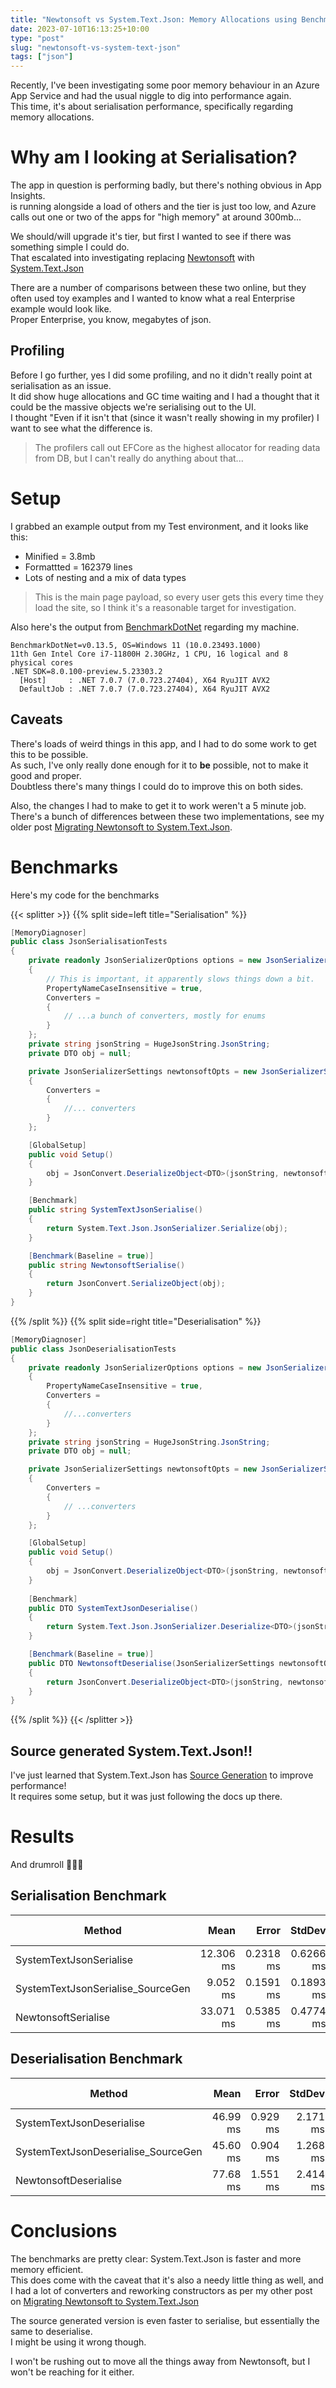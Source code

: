 ```yaml
---
title: "Newtonsoft vs System.Text.Json: Memory Allocations using BenchmarkDotNet"
date: 2023-07-10T16:13:25+10:00
type: "post"
slug: "newtonsoft-vs-system-text-json"
tags: ["json"]
---
```


Recently, I've been investigating some poor memory behaviour in an Azure App Service and had the usual niggle to dig into performance again.  
This time, it's about serialisation performance, specifically regarding memory allocations.  

<!--more-->  

# Why am I looking at Serialisation?   
The app in question is performing badly, but there's nothing obvious in App Insights.  
is running alongside a load of others and the tier is just too low, and Azure calls out one or two of the apps for "high memory" at around 300mb...    

We should/will upgrade it's tier, but first I wanted to see if there was something simple I could do.  
That escalated into investigating replacing [Newtonsoft](https://www.newtonsoft.com/json) with [System.Text.Json](https://learn.microsoft.com/en-us/dotnet/standard/serialization/system-text-json/how-to?pivots=dotnet-7-0)

There are a number of comparisons between these two online, but they often used toy examples and I wanted to know what a real Enterprise example would look like.  
Proper Enterprise, you know, megabytes of json.  

## Profiling  
Before I go further, yes I did some profiling, and no it didn't really point at serialisation as an issue.  
It did show huge allocations and GC time waiting and I had a thought that it could be the massive objects we're serialising out to the UI.  
I thought "Even if it isn't that (since it wasn't really showing in my profiler) I want to see what the difference is.  
> The profilers call out EFCore as the highest allocator for reading data from DB, but I can't really do anything about that...  

# Setup  
I grabbed an example output from my Test environment, and it looks like this:  
- Minified = 3.8mb  
- Formattted = 162379 lines  
- Lots of nesting and a mix of data types  

> This is the main page payload, so every user gets this every time they load the site, so I think it's a reasonable target for investigation.  

Also here's the output from [BenchmarkDotNet](https://github.com/dotnet/BenchmarkDotNet) regarding my machine.  

```  
BenchmarkDotNet=v0.13.5, OS=Windows 11 (10.0.23493.1000)
11th Gen Intel Core i7-11800H 2.30GHz, 1 CPU, 16 logical and 8 physical cores
.NET SDK=8.0.100-preview.5.23303.2
  [Host]     : .NET 7.0.7 (7.0.723.27404), X64 RyuJIT AVX2
  DefaultJob : .NET 7.0.7 (7.0.723.27404), X64 RyuJIT AVX2  
```

## Caveats  
There's loads of weird things in this app, and I had to do some work to get this to be possible.  
As such, I've only really done enough for it to **be** possible, not to make it good and proper.  
Doubtless there's many things I could do to improve this on both sides.  

Also, the changes I had to make to get it to work weren't a 5 minute job.  
There's a bunch of differences between these two implementations, see my older post [Migrating Newtonsoft to System.Text.Json](/content/posts/28-newtonsoft-to-system-net-json/index.md).  

# Benchmarks  
Here's my code for the benchmarks  

{{< splitter >}}
{{% split side=left title="Serialisation" %}}
```cs
[MemoryDiagnoser]
public class JsonSerialisationTests
{
    private readonly JsonSerializerOptions options = new JsonSerializerOptions()
    {
        // This is important, it apparently slows things down a bit.
        PropertyNameCaseInsensitive = true,
        Converters =
        {
            // ...a bunch of converters, mostly for enums
        }
    };
    private string jsonString = HugeJsonString.JsonString;
    private DTO obj = null;

    private JsonSerializerSettings newtonsoftOpts = new JsonSerializerSettings()
    {
        Converters =
        {
            //... converters
        }
    };

    [GlobalSetup]
    public void Setup()
    {
        obj = JsonConvert.DeserializeObject<DTO>(jsonString, newtonsoftOpts);
    }

    [Benchmark]
    public string SystemTextJsonSerialise()
    {
        return System.Text.Json.JsonSerializer.Serialize(obj);
    }

    [Benchmark(Baseline = true)]
    public string NewtonsoftSerialise()
    {
        return JsonConvert.SerializeObject(obj);
    }
}
```
{{% /split %}}
{{% split side=right title="Deserialisation" %}}
```cs
[MemoryDiagnoser]
public class JsonDeserialisationTests
{
    private readonly JsonSerializerOptions options = new JsonSerializerOptions()
    {
        PropertyNameCaseInsensitive = true,
        Converters =
        {
            //...converters
        }
    };
    private string jsonString = HugeJsonString.JsonString;
    private DTO obj = null;

    private JsonSerializerSettings newtonsoftOpts = new JsonSerializerSettings()
    {
        Converters =
        {
            // ...converters
        }
    };

    [GlobalSetup]
    public void Setup()
    {
        obj = JsonConvert.DeserializeObject<DTO>(jsonString, newtonsoftOpts);
    }
    
    [Benchmark]
    public DTO SystemTextJsonDeserialise()
    {
        return System.Text.Json.JsonSerializer.Deserialize<DTO>(jsonString, options);
    }

    [Benchmark(Baseline = true)]
    public DTO NewtonsoftDeserialise(JsonSerializerSettings newtonsoftOpts)
    {
        return JsonConvert.DeserializeObject<DTO>(jsonString, newtonsoftOpts);
    }
}
```
{{% /split %}}
{{< /splitter >}}  

## Source generated System.Text.Json!!  
I've just learned that System.Text.Json has [Source Generation](https://learn.microsoft.com/en-us/dotnet/standard/serialization/system-text-json/source-generation-modes?pivots=dotnet-7-0) to improve performance!  
It requires some setup, but it was just following the docs up there.  

# Results  
And drumroll 🥁🥁🥁  
## Serialisation Benchmark  
|                            Method |      Mean |     Error |    StdDev |    Median | Ratio |      Gen0 |      Gen1 |     Gen2 | Allocated | Alloc Ratio |
|---------------------------------- |----------:|----------:|----------:|----------:|------:|----------:|----------:|---------:|----------:|------------:|
|           SystemTextJsonSerialise | 12.306 ms | 0.2318 ms | 0.6266 ms | 12.093 ms |  0.40 |  296.8750 |  234.3750 | 234.3750 |   8.69 MB |        0.45 |
| SystemTextJsonSerialise_SourceGen |  9.052 ms | 0.1591 ms | 0.1893 ms |  8.999 ms |  0.27 |  265.6250 |  265.6250 | 265.6250 |   7.44 MB |        0.38 |
|               NewtonsoftSerialise | 33.071 ms | 0.5385 ms | 0.4774 ms | 33.225 ms |  1.00 | 1250.0000 | 1125.0000 | 312.5000 |  19.46 MB |        1.00 |


## Deserialisation Benchmark  
|                              Method |     Mean |    Error |   StdDev | Ratio | RatioSD |      Gen0 |      Gen1 |     Gen2 | Allocated | Alloc Ratio |
|------------------------------------ |---------:|---------:|---------:|------:|--------:|----------:|----------:|---------:|----------:|------------:|
|           SystemTextJsonDeserialise | 46.99 ms | 0.929 ms | 2.171 ms |  0.61 |    0.04 | 1000.0000 |  666.6667 | 250.0000 |  16.68 MB |        0.57 |
| SystemTextJsonDeserialise_SourceGen | 45.60 ms | 0.904 ms | 1.268 ms |  0.59 |    0.02 | 1000.0000 |  666.6667 | 250.0000 |  16.67 MB |        0.57 |
|               NewtonsoftDeserialise | 77.68 ms | 1.551 ms | 2.414 ms |  1.00 |    0.00 | 2714.2857 | 1142.8571 | 285.7143 |  29.26 MB |        1.00 |


# Conclusions  
The benchmarks are pretty clear: System.Text.Json is faster and more memory efficient.  
This does come with the caveat that it's also a needy little thing as well, and I had a lot of converters and reworking constructors as per my other post on [Migrating Newtonsoft to System.Text.Json](/content/posts/28-newtonsoft-to-system-net-json/index.md)  

The source generated version is even faster to serialise, but essentially the same to deserialise.  
I might be using it wrong though.  

I won't be rushing out to move all the things away from Newtonsoft, but I won't be reaching for it either.  